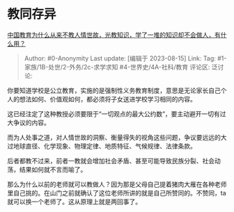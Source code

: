 # 教同存异
[中国教育为什么从来不教人情世故，光教知识，学了一堆的知识却不会做人，有什么用？](https://www.zhihu.com/question/591363402/answer/3166515772)

> Author: #0-Anonymity
> Last update: [编辑于 2023-08-15]
> Link:
> Tag:  #1-家族/1B-处世/2-外务/2c-求学求知 #4-世界史/4A-社科/教育
> 评论区:
> 泛讨论:

你要知道学校是公立教育，实施的是强制性义务教育制度，意思是无论家长自己个人的想法如何、价值观如何，都必须将子女送进学校学习相同的内容。

这已经注定了这种教授必须要限于“一切观点的最大公约数”，要主动避开一切有过大争议的内容。

而为人处事之道，对人情世故的洞察、衡量得失的视角这些问题，争议要远远的大过地球直径、化学现象、物理定律、地质特征、气候规律、法律条款。

后者都教不过来，前者一教就会增加社会矛盾、甚至可能导致民族分裂、社会动荡，结果如何就不言而喻了。

那么为什么以前的老师就可以教做人？因为那是父母自己提着猪肉大雁在各种老师里自己挑的。在山门之前就确认了这位老师所讲的就是自己所赞同的。不赞同，ta就可以换一个老师了。这从原理上就是两回事了。